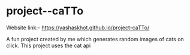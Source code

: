 # project--caTTo

Website link:- https://yashaskhot.github.io/project-caTTo/

A fun project created by me which generates random images of cats on click.
This project uses the cat api
